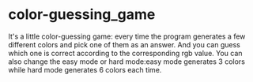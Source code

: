 # color-guessing_game

It's a little color-guessing game: every time the program generates a few different colors and pick one of them as an answer. And you can guess which one is correct according to the corresponding rgb value.
You can also change the easy mode or hard mode:easy mode generates 3 colors while hard mode generates 6 colors each time.
